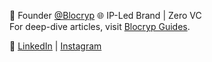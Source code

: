 🚀 Founder [@Blocryp](https://blocryp.com)
🌐 IP-Led Brand | Zero VC  
For deep-dive articles, visit [Blocryp Guides](https://blocryp.com/guides).

🔗 [LinkedIn](https://www.linkedin.com/in/narinder-sharma) | [Instagram](https://www.instagram.com/_narindersharma)
